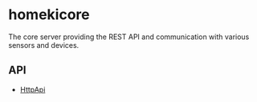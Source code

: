 homekicore
==========

The core server providing the REST API and communication with various sensors and devices.

API
---

 * [HttpApi](HttpApi)
